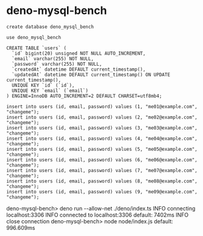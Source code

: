 # deno-mysql-bench

```
create database deno_mysql_bench

use deno_mysql_bench

CREATE TABLE `users` (
  `id` bigint(20) unsigned NOT NULL AUTO_INCREMENT,
  `email` varchar(255) NOT NULL,
  `password` varchar(255) NOT NULL,
  `createdAt` datetime DEFAULT current_timestamp(),
  `updatedAt` datetime DEFAULT current_timestamp() ON UPDATE current_timestamp(),
  UNIQUE KEY `id` (`id`),
  UNIQUE KEY `email` (`email`)
) ENGINE=InnoDB AUTO_INCREMENT=2 DEFAULT CHARSET=utf8mb4;

insert into users (id, email, password) values (1, "me01@example.com", "changeme");
insert into users (id, email, password) values (2, "me02@example.com", "changeme");
insert into users (id, email, password) values (3, "me03@example.com", "changeme");
insert into users (id, email, password) values (4, "me04@example.com", "changeme");
insert into users (id, email, password) values (5, "me05@example.com", "changeme");
insert into users (id, email, password) values (6, "me06@example.com", "changeme");
insert into users (id, email, password) values (7, "me07@example.com", "changeme");
insert into users (id, email, password) values (8, "me08@example.com", "changeme");
insert into users (id, email, password) values (9, "me09@example.com", "changeme");

```

deno-mysql-bench> deno run --allow-net ./deno/index.ts
INFO connecting localhost:3306
INFO connected to localhost:3306
default: 7402ms
INFO close connection
deno-mysql-bench> node node/index.js
default: 996.609ms